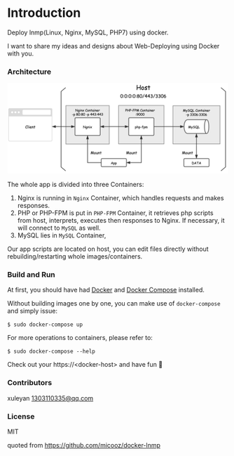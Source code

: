 # Introduction

Deploy lnmp(Linux, Nginx, MySQL, PHP7) using docker.

I want to share my ideas and designs about Web-Deploying using Docker with you.

### Architecture

![architecture][1]

The whole app is divided into three Containers:

1. Nginx is running in `Nginx` Container, which handles requests and makes responses.
2. PHP or PHP-FPM is put in `PHP-FPM` Container, it retrieves php scripts from host, interprets, executes then responses to Nginx. If necessary, it will connect to `MySQL` as well.
3. MySQL lies in `MySQL` Container, 

Our app scripts are located on host, you can edit files directly without rebuilding/restarting whole images/containers.

### Build and Run

At first, you should have had [Docker](https://docs.docker.com) and [Docker Compose](https://docs.docker.com/compose) installed.

Without building images one by one, you can make use of `docker-compose` and simply issue:

    $ sudo docker-compose up

For more operations to containers, please refer to:

    $ sudo docker-compose --help

Check out your https://\<docker-host\> and have fun :beer:

### Contributors

xuleyan 1303110335@qq.com

### License

MIT

  [1]: architecture.png

quoted from https://github.com/micooz/docker-lnmp
